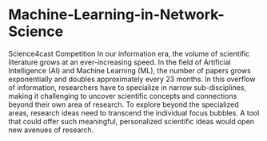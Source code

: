 # Machine-Learning-in-Network-Science
Science4cast Competition
In our information era, the volume of scientific literature grows at an ever-increasing speed. In the field of Artificial Intelligence (AI) and Machine Learning (ML), the number of papers grows exponentially and doubles approximately every 23 months. In this overflow of information, researchers have to specialize in narrow sub-disciplines, making it challenging to uncover scientific concepts and connections beyond their own area of research. To explore beyond the specialized areas, research ideas need to transcend the individual focus bubbles. A tool that could offer such meaningful, personalized scientific ideas would open new avenues of research.
